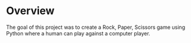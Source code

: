 # Overview

The goal of this project was to create a Rock, Paper, Scissors game using Python where a human can play against a computer player.